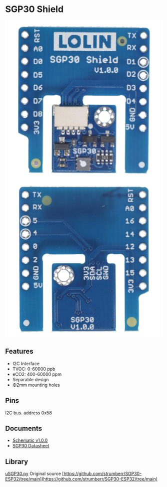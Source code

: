 # SGP30 Shield

![](files/sgp30_v1.0.0_1_16x16.jpg)
![](files/sgp30_v1.0.0_2_16x16.jpg)

## Features

* I2C Interface
* TVOC: 0-60000 ppb
* eCO2: 400-60000 ppm
* Separable design
* Φ2mm mounting holes

## Pins

I2C bus. address 0x58


## Documents

* [Schematic v1.0.0](files/sch_sgp30_v1.0.0.pdf)
* [SGP30 Datasheet](files/datasheet_sgp30)

## Library

[uSGP30.py](https://github.com/jorts64/S3-Mini-Pro-Micropython/blob/main/lib/uSGP30.py) Original source [https://github.com/strumberr/SGP30-ESP32/tree/main](https://github.com/strumberr/SGP30-ESP32/tree/main)
